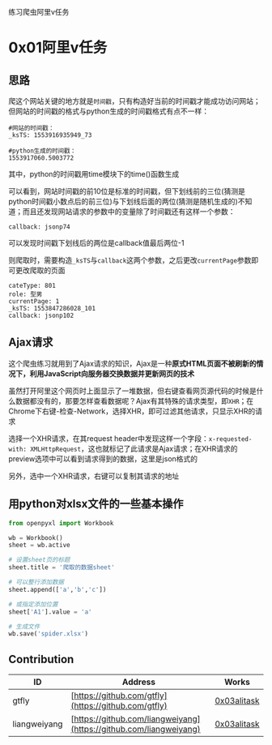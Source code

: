 练习爬虫阿里v任务

# 0x01阿里v任务


## 思路

爬这个网站关键的地方就是`时间戳`，只有构造好当前的时间戳才能成功访问网站；但网站的时间戳的格式与python生成的时间戳格式有点不一样：

    #网站的时间戳：  
    _ksTS: 1553916935949_73
    
    #python生成的时间戳： 
    1553917060.5003772
    
其中，python的时间戳用time模块下的time()函数生成

可以看到，网站时间戳的前10位是标准的时间戳，但下划线前的三位(猜测是python时间戳小数点后的前三位)与下划线后面的两位(猜测是随机生成的)不知道；而且还发现网站请求的参数中的变量除了时间戳还有这样一个参数：

    callback: jsonp74
 
可以发现时间戳下划线后的两位是callback值最后两位-1 

则爬取时，需要构造`_ksTS`与`callback`这两个参数，之后更改`currentPage`参数即可更改爬取的页面

    cateType: 801
    role: 型男
    currentPage: 1
    _ksTS: 1553847286028_101   
    callback: jsonp102        
    
    
## Ajax请求

这个爬虫练习就用到了Ajax请求的知识，Ajax是一种**原式HTML页面不被刷新的情况下，利用JavaScript向服务器交换数据并更新网页的技术**

虽然打开阿里这个网页时上面显示了一堆数据，但右键查看网页源代码的时候是什么数据都没有的，那要怎样查看数据呢？Ajax有其特殊的请求类型，即`XHR`；在Chrome下右键-检查-Network，选择XHR，即可过滤其他请求，只显示XHR的请求

选择一个XHR请求，在其request header中发现这样一个字段：`x-requested-with: XMLHttpRequest`，这也就标记了此请求是Ajax请求；在XHR请求的preview选项中可以看到请求得到的数据，这里是json格式的

另外，选中一个XHR请求，右键可以复制其请求的地址


## 用python对xlsx文件的一些基本操作

``` python
from openpyxl import Workbook

wb = Workbook()
sheet = wb.active

# 设置sheet页的标题
sheet.title = '爬取的数据sheet'

# 可以整行添加数据
sheet.append(['a','b','c'])

# 或指定添加位置
sheet['A1'].value = 'a'

# 生成文件
wb.save('spider.xlsx')
```


## Contribution

ID|Address|Works
---|---|---
gtfly|[https://github.com/gtfly](https://github.com/gtfly)|[0x03alitask](0x03alitask/0x03alitask.py)
liangweiyang|[https://github.com/liangweiyang](https://github.com/liangweiyang)|[0x03alitask](0x03alitask/alitask.py)


